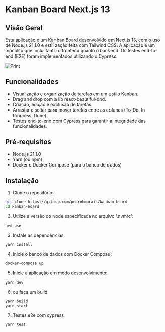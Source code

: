 # Kanban Board Next.js 13

## Visão Geral

Esta aplicação é um Kanban Board desenvolvido em Next.js 13, com o uso de Node.js 21.1.0 e estilização feita com Tailwind CSS. A aplicação é um monolito que inclui tanto o frontend quanto o backend. Os testes end-to-end (E2E) foram implementados utilizando o Cypress.

![Print](https://github.com/pedrohmorais/kanban-board/assets/16689908/cd44ae21-fbda-4e37-8c3b-ceebab063b5d "Print")

## Funcionalidades

- Visualização e organização de tarefas em um estilo Kanban.
- Drag and drop com a lib react-beautiful-dnd.
- Criação, edição e exclusão de tarefas.
- Arrastar e soltar para mover tarefas entre as colunas (To-Do, In Progress, Done).
- Testes end-to-end com Cypress para garantir a integridade das funcionalidades.

## Pré-requisitos

- Node.js 21.1.0
- Yarn (ou npm)
- Docker e Docker Compose (para o banco de dados)

## Instalação

1. Clone o repositório:

```bash
git clone https://github.com/pedrohmorais/kanban-board
cd kanban-board
```

3. Utilize a versão do node especificada no arquivo '.nvmrc':
```bash
nvm use
```

3. Instale as dependências:

```bash
yarn install
```

4. Inicie o banco de dados com Docker Compose:
```bash
docker-compose up
```

5. Inicie a aplicação em modo desenvolvimento:
```bash
yarn dev
```

6. ou faça um build:
```bash
yarn build
yarn start
```

7. Testes e2e com cypress
```bash
yarn test
```